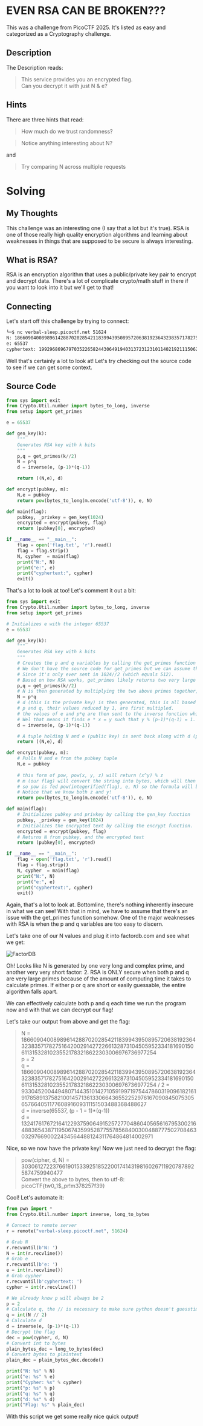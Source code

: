 # EVEN RSA CAN BE BROKEN???
This was a challenge from PicoCTF 2025.  It's listed as easy and categorized as a Cryptography challenge.

## Description
The Description reads:
> This service provides you an encrypted flag.  
> Can you decrypt it with just N & e?

## Hints
There are three hints that read:
> How much do we trust randomness?  

> Notice anything interesting about N?  

and
> Try comparing N across multiple requests  

# Solving
## My Thoughts
This challenge was an interesting one (I say that a lot but it's true).  RSA is one of those really high quality encryption algorithms and learning about weaknesses in things that are supposed to be secure is always interesting.

## What is RSA?
RSA is an encryption algorithm that uses a public/private key pair to encrypt and decrypt data.  There's a lot of complicate crypto/math stuff in there if you want to look into it but we'll get to that!

## Connecting
Let's start off this challenge by trying to connect:

``` bash
└─$ nc verbal-sleep.picoctf.net 51624
N: 18660904008989614288702028542118399439508957206381923643238357178275164200291427226613287310450595233418169015061131532810235521783218622303006976736977254
e: 65537
cyphertext: 1992968696797035226582443064919403137231231011402192111506298313753367309391618207035231216653739374598752850660862384605144990544215579845650602716362183
```

Well that's certainly a lot to look at!  Let's try checking out the source code to see if we can get some context.

## Source Code

``` python
from sys import exit
from Crypto.Util.number import bytes_to_long, inverse
from setup import get_primes

e = 65537

def gen_key(k):
    """
    Generates RSA key with k bits
    """
    p,q = get_primes(k//2)
    N = p*q
    d = inverse(e, (p-1)*(q-1))

    return ((N,e), d)

def encrypt(pubkey, m):
    N,e = pubkey
    return pow(bytes_to_long(m.encode('utf-8')), e, N)

def main(flag):
    pubkey, _privkey = gen_key(1024)
    encrypted = encrypt(pubkey, flag) 
    return (pubkey[0], encrypted)

if __name__ == "__main__":
    flag = open('flag.txt', 'r').read()
    flag = flag.strip()
    N, cypher  = main(flag)
    print("N:", N)
    print("e:", e)
    print("cyphertext:", cypher)
    exit()
```

That's a lot to look at too! Let's comment it out a bit:

``` python
from sys import exit
from Crypto.Util.number import bytes_to_long, inverse
from setup import get_primes

# Initializes e with the integer 65537
e = 65537

def gen_key(k):
    """
    Generates RSA key with k bits
    """
    # Creates the p and q variables by calling the get_primes function from the setup module above.
    # We don't have the source code for get_primes but we can assume that it...gets primes, presumably from the number sent into it.
    # Since it's only ever sent in 1024//2 (which equals 512).
    # Based on how RSA works, get_primes likely returns two very large prime numbers that are 512 bits in size.
    p,q = get_primes(k//2)
    # N is then generated by multiplying the two above primes together, this is one of the values we are given when connecting to the server.
    N = p*q
    # d (this is the private key) is then generated, this is all based on how RSA works which you can lookup but i'll explain best I can.
    # p and q, their values reduced by 1, are first multipled.
    # the values of e and p*q are then sent to the inverse function which 'finds the modular inverse of the two numbers'
    # Wel that means it finds e * x = y such that y % (p-1)*(q-1) = 1.  That's complicated so let's keep going.
    d = inverse(e, (p-1)*(q-1))

    # A tuple holding N and e (public key) is sent back along with d (private key)
    return ((N,e), d)

def encrypt(pubkey, m):
    # Pulls N and e from the pubkey tuple
    N,e = pubkey
    
    # this form of pow, pow(x, y, z) will return (x^y) % z
    # m (our flag) will convert the string into bytes, which will then be converted into an integer.
    # so pow is fed pow(integerified(flag), e, N) so the formula will be (integerified(flag)^65537) % N
    # Notice that we know both z and y!
    return pow(bytes_to_long(m.encode('utf-8')), e, N)

def main(flag):
    # Initializes pubkey and privkey by calling the gen_key function
    pubkey, _privkey = gen_key(1024)
    # Initializes the encrypted text by calling the encrypt function.
    encrypted = encrypt(pubkey, flag) 
    # Returns N from pubkey, and the encrypted text
    return (pubkey[0], encrypted)

if __name__ == "__main__":
    flag = open('flag.txt', 'r').read()
    flag = flag.strip()
    N, cypher  = main(flag)
    print("N:", N)
    print("e:", e)
    print("cyphertext:", cypher)
    exit()
```

Again, that's a lot to look at.  Bottomline, there's nothing inherently insecure in what we can see! With that in mind, we have to assume that there's an issue with the get_primes function somehow.  One of the major weaknesses with RSA is when the p and q variables are too easy to discern.

Let's take one of our N values and plug it into factordb.com and see what we get:

![FactorDB](https://github.com/user-attachments/assets/ac12143c-af1f-462a-8fdb-97aa091a06b6)

Oh! Looks like N is generated by one very long and complex prime, and another very very short factor: 2.  RSA is ONLY secure when both p and q are very large primes because of the amount of computing time it takes to calculate primes.  If either p or q are short or easily guessable, the entire algorithm falls apart.

We can effectively calculate both p and q each time we run the program now and with that we can decrypt our flag!

Let's take our output from above and get the flag:

> N = 18660904008989614288702028542118399439508957206381923643238357178275164200291427226613287310450595233418169015061131532810235521783218622303006976736977254  
> p = 2  
> q = 18660904008989614288702028542118399439508957206381923643238357178275164200291427226613287310450595233418169015061131532810235521783218622303006976736977254 / 2 = 9330452004494807144351014271059199719754478603190961821619178589137582100145713613306643655225297616709084507530565766405117760891609311151503488368488627  
> d = inverse(65537, (p - 1 = 1)*(q-1))  
> d = 1324176176721641229375906491525727704860405656167953002164883654387119506743599528775578568400300488777502708463032976690022434564488124311764864814002971  

Nice, so we now have the private key! Now we just need to decrypt the flag:

> pow(cipher, d, N) = 3030612722376619015339251852200174143198160267119207878925874759940477  
> Convert the above to bytes, then to utf-8: picoCTF{tw0_1$_pr!m378257f39}

Cool! Let's automate it:

``` python
from pwn import *
from Crypto.Util.number import inverse, long_to_bytes

# Connect to remote server
r = remote("verbal-sleep.picoctf.net", 51624)

# Grab N
r.recvuntil(b'N: ')
N = int(r.recvline())
# Grab e
r.recvuntil(b'e: ')
e = int(r.recvline())
# Grab cypher
r.recvuntil(b'cyphertext: ')
cypher = int(r.recvline())

# We already know p will always be 2
p = 2
# Calculate q, the // is necessary to make sure python doesn't guesstimate
q = int(N // 2)
# Calculate d
d = inverse(e, (p-1)*(q-1))
# Decrypt the flag
dec = pow(cypher, d, N)
# Convert int to bytes
plain_bytes_dec = long_to_bytes(dec)
# Convert bytes to plaintext
plain_dec = plain_bytes_dec.decode()

print("N: %s" % N)
print("e: %s" % e)
print("Cypher: %s" % cypher)
print("p: %s" % p)
print("q: %s" % q)
print("d: %s" % d)
print("Flag: %s" % plain_dec)
```

With this script we get some really nice quick output!
